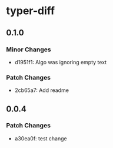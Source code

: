 # typer-diff

## 0.1.0

### Minor Changes

- d1951f1: Algo was ignoring empty text

### Patch Changes

- 2cb65a7: Add readme

## 0.0.4

### Patch Changes

- a30ea0f: test change
